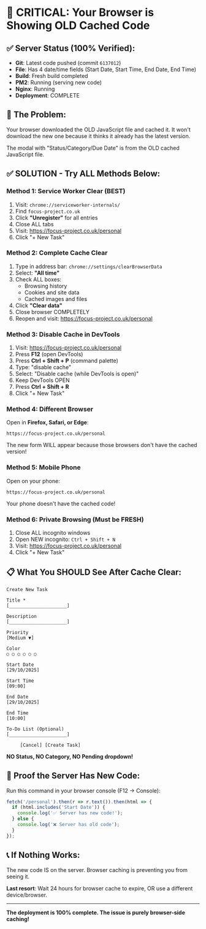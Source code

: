 # 🔴 CRITICAL: Your Browser is Showing OLD Cached Code

## ✅ Server Status (100% Verified):

- **Git**: Latest code pushed (commit `6137012`)
- **File**: Has 4 date/time fields (Start Date, Start Time, End Date, End Time)
- **Build**: Fresh build completed
- **PM2**: Running (serving new code)
- **Nginx**: Running
- **Deployment**: COMPLETE

## 🔴 The Problem:

Your browser downloaded the OLD JavaScript file and cached it. It won't download the new one because it thinks it already has the latest version.

The modal with "Status/Category/Due Date" is from the OLD cached JavaScript file.

## ✅ SOLUTION - Try ALL Methods Below:

### Method 1: Service Worker Clear (BEST)

1. Visit: `chrome://serviceworker-internals/`
2. Find `focus-project.co.uk`
3. Click **"Unregister"** for all entries
4. Close ALL tabs
5. Visit: https://focus-project.co.uk/personal
6. Click "+ New Task"

### Method 2: Complete Cache Clear

1. Type in address bar: `chrome://settings/clearBrowserData`
2. Select: **"All time"**
3. Check ALL boxes:
   - Browsing history
   - Cookies and site data
   - Cached images and files
4. Click **"Clear data"**
5. Close browser COMPLETELY
6. Reopen and visit: https://focus-project.co.uk/personal

### Method 3: Disable Cache in DevTools

1. Visit: https://focus-project.co.uk/personal
2. Press **F12** (open DevTools)
3. Press **Ctrl + Shift + P** (command palette)
4. Type: "disable cache"
5. Select: "Disable cache (while DevTools is open)"
6. Keep DevTools OPEN
7. Press **Ctrl + Shift + R**
8. Click "+ New Task"

### Method 4: Different Browser

Open in **Firefox, Safari, or Edge**:
```
https://focus-project.co.uk/personal
```

The new form WILL appear because those browsers don't have the cached version!

### Method 5: Mobile Phone

Open on your phone:
```
https://focus-project.co.uk/personal
```

Your phone doesn't have the cached code!

### Method 6: Private Browsing (Must be FRESH)

1. Close ALL incognito windows
2. Open NEW incognito: `Ctrl + Shift + N`
3. Visit: https://focus-project.co.uk/personal
4. Click "+ New Task"

## 📋 What You SHOULD See After Cache Clear:

```
Create New Task

Title *
[_____________________]

Description
[_____________________]

Priority
[Medium ▼]

Color
○ ○ ○ ○ ○ ○

Start Date
[29/10/2025]

Start Time
[09:00]

End Date
[29/10/2025]

End Time
[10:00]

To-Do List (Optional)
[_____________________]

     [Cancel] [Create Task]
```

**NO Status, NO Category, NO Pending dropdown!**

## 🎯 Proof the Server Has New Code:

Run this command in your browser console (F12 → Console):
```javascript
fetch('/personal').then(r => r.text()).then(html => {
  if (html.includes('Start Date')) {
    console.log('✅ Server has new code!');
  } else {
    console.log('❌ Server has old code');
  }
});
```

## 📞 If Nothing Works:

The new code IS on the server. Browser caching is preventing you from seeing it.

**Last resort**: Wait 24 hours for browser cache to expire, OR use a different device/browser.

---

**The deployment is 100% complete. The issue is purely browser-side caching!**

